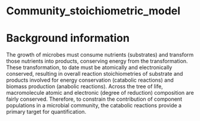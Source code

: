 # Community_stoichiometric_model

# Background information

The growth of microbes must consume nutrients (substrates) and transform those nutrients into products, conserving energy from the transformation. These transformation, to date must be atomically and electronically conserved, resulting in overall reaction stoichiometries of substrate and products involved for energy conservation (catabolic reactions) and biomass production (anabolic reactions). Across the tree of life, macromolecule atomic and electronic (degree of reduction) composition are fairly conserved. Therefore, to constrain the contribution of component populations in a microbial community, the catabolic reactions provide a primary target for quantification.
